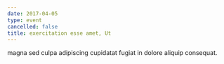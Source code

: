 ```yaml
---
date: 2017-04-05
type: event
cancelled: false
title: exercitation esse amet, Ut
---
```

magna sed culpa adipiscing cupidatat fugiat in dolore aliquip consequat.